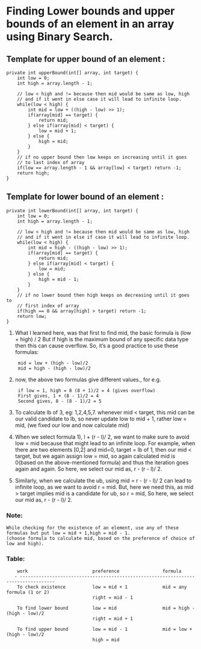 # Finding Lower bounds and upper bounds of an element in an array using Binary Search.

## Template for upper bound of an element :

    private int upperBound(int[] array, int target) {
        int low = 0;
        int high = array.length - 1;

        // low < high and != because then mid would be same as low, high 
        // and if it went in else case it will lead to infinite loop.
        while(low < high) {
            int mid = low + ((high - low) >> 1);
            if(array[mid] == target) {
                return mid;
            } else if(array[mid] < target) {
                low = mid + 1;
            } else {
                high = mid;
            }
        }
        // if no upper bound then low keeps on increasing until it goes 
        // to last index of array
        if(low == array.length - 1 && array[low] < target) return -1;
        return high;
    }


## Template for lower bound of an element :

    private int lowerBound(int[] array, int target) {
        int low = 0;
        int high = array.length - 1;
        
        // low < high and != because then mid would be same as low, high 
        // and if it went in else if case it will lead to infinite loop.
        while(low < high) {
            int mid = high - ((high - low) >> 1);
            if(array[mid] == target) {
                return mid;
            } else if(array[mid] < target) {
                low = mid;
            } else {
                high = mid - 1;
            }
        }
        // if no lower bound then high keeps on decreasing until it goes to
        // first index of array
        if(high == 0 && array[high] > target) return -1;
        return low;
    }

1) What I learned here, was that first to find mid, the basic formula is (low + high) / 2
But if high is the maximum bound of any specific data type then this can cause overflow. So, it’s a good practice to use
these formulas:
   
        mid = low + (high - low)/2
        mid = high - (high - low)/2


2) now, the above two formulas give different values., for e.g. 
        
        if low = 1, high = 8 (8 + 1)/2 = 4 (gives overflow)
        First gives, 1 + (8 - 1)/2 = 4
        Second gives, 8 - (8 - 1)/2 = 5


3) To calculate lb of 3, eg: 1,2,4,5,7.
   whenever mid < target, this mid can be our valid candidate to lb, so never update low to mid + 1, rather low = mid,
   (we fixed our low and now calculate mid)
   

4) When we select formula 1), l + (r - l)/ 2, we want to make sure to avoid low = mid because that might lead to
   an infinite loop. For example, when there are two elements [0,2] and mid=0, target = lb of 1, then our mid < target, 
   but we again assign low = mid, so again calculated mid is 0(based on the above-mentioned formula) and thus the 
   iteration goes again and again. So here, we select our mid as, r - (r - l)/ 2.
   

5) Similarly, when we calculate the ub, using mid = r - (r - l)/ 2 can lead to infinite loop, as we want to avoid r = mid.
   But, here we need this, as mid > target implies mid is a candidate for ub, so r = mid, 
   So here, we select our mid as, r - (r - l)/ 2.
   
### Note:
    While checking for the existence of an element, use any of these formulas but put low = mid + 1,high = mid - 1. 
    (choose formula to calculate mid, based on the preference of choice of low and high).
  
### Table:
        work                        preference                formula
       - -----------------------------------------------------------------------------------
        To check existence          low = mid + 1             mid = any formula (1 or 2)
                                    right = mid - 1
        
        To find lower bound         low = mid                 mid = high - (high - low)/2
                                    right = mid + 1
        
        To find upper bound         low = mid - 1             mid = low + (high - low)/2
                                    high = mid


